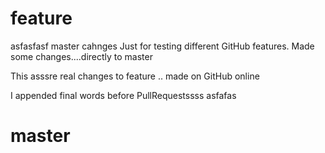 # feature
asfasfasf master cahnges
Just for testing different GitHub features.
Made some changes....directly to master

This asssre real changes to feature .. made on GitHub online

I appended final words before PullRequestssss
asfafas
# master